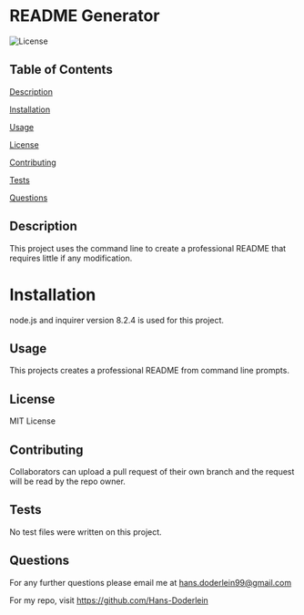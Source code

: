 # README Generator

![License](https://img.shields.io/badge/license-MIT-blue)

## Table of Contents

[Description](#description)

[Installation](#installation)

[Usage](#usage)

[License](#license)

[Contributing](#contributing)

[Tests](#tests)

[Questions](#questions)

## Description
This project uses the command line to create a professional README that requires little if any modification.

# Installation
node.js and inquirer version 8.2.4 is used for this project.

## Usage
This projects creates a professional README from command line prompts.

## License
MIT License

## Contributing
Collaborators can upload a pull request of their own branch and the request will be read by the repo owner.

## Tests
No test files were written on this project.

## Questions
For any further questions please email me at hans.doderlein99@gmail.com

For my repo, visit https://github.com/Hans-Doderlein
